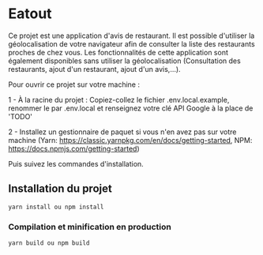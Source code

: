 # Eatout
Ce projet est une application d'avis de restaurant.
Il est possible d'utiliser la géolocalisation de votre navigateur afin de consulter la liste des restaurants proches de chez vous.
Les fonctionnalités de cette application sont également disponibles sans utiliser la géolocalisation (Consultation des restaurants, ajout d'un restaurant, ajout d'un avis,...).

Pour ouvrir ce projet sur votre machine :

1 - À la racine du projet : Copiez-collez le fichier .env.local.example, renommer le par .env.local et renseignez votre clé API Google à la place de 'TODO'

2 - Installez un gestionnaire de paquet si vous n'en avez pas sur votre machine 
(Yarn: https://classic.yarnpkg.com/en/docs/getting-started, NPM: https://docs.npmjs.com/getting-started)

Puis suivez les commandes d'installation.

## Installation du projet
```
yarn install ou npm install
```

### Compilation et minification en production
```
yarn build ou npm build
```
